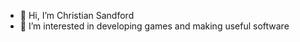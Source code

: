 - 👋 Hi, I’m Christian Sandford
- 👀 I’m interested in developing games and making useful software

<!---
christiansandford/christiansandford is a ✨ special ✨ repository because its `README.md` (this file) appears on your GitHub profile.
You can click the Preview link to take a look at your changes.
--->
